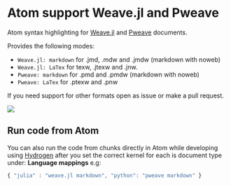 
# Atom support Weave.jl and Pweave

Atom syntax highlighting for [Weave.jl](http://weavejl.mpastell.com) and
[Pweave](http://mpastell.com/pweave) documents.

Provides the following modes:
  - `Weave.jl: markdown` for .jmd, .mdw and .jmdw (markdown with noweb)
  - `Weave.jl: LaTex` for  texw, .jtexw and .jnw.
  - `Pweave: markdown` for .pmd and .pmdw (markdown with noweb)
  - `Pweave: LaTex` for .ptexw and .pnw

If you need support for other formats open as issue or make a pull request.

![](http://mpastell.com/images/language-weave.png)

## Run code from Atom

You can also run the code from chunks directly in Atom while developing using
[Hydrogen](https://atom.io/packages/Hydrogen) after you set the correct kernel for
each is document type under: **Language mappings** e.g:

```javascript
{ "julia" : "weave.jl markdown", "python": "pweave markdown" }
```
